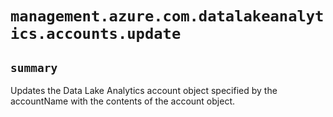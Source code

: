 # `management.azure.com.datalakeanalytics.accounts.update`

## `summary`
Updates the Data Lake Analytics account object specified by the accountName with the contents of the account object.


